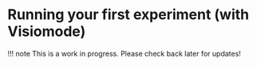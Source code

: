 # Running your first experiment (with Visiomode)

!!! note
    This is a work in progress. Please check back later for updates!